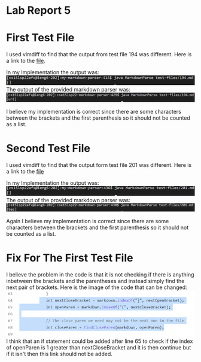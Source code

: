 # Lab Report 5
# First Test File
I used vimdiff to find that the output from test file 194 was different. Here is a link to the [file](https://github.com/Gregory-Chan/markdown-parser/blob/main/test-files/194.md).

In my Implementation the output was:
![image](Lab5_Images\Test_1_my_output.PNG)
The output of the provided markdown parser was:
![image](Lab5_Images\Test_1_other_output.PNG)

I believe my implementation is correct since there are some characters between the brackets and the first parenthesis so it should not be counted as a list.

# Second Test File
I used vimdiff to find that the output form test file 201 was different. Here is a link to the [file](https://github.com/Gregory-Chan/markdown-parser/blob/main/test-files/201.md)

In my Implementation the output was:
![image](Lab5_Images\Test_2_my_output.PNG)
The output of the provided markdown parser was:
![image](Lab5_Images\Test_2_other_output.PNG)

Again I believe my implementation is correct since there are some characters between the brackets and the first parenthesis so it should not be counted as a list.

# Fix For The First Test File
I believe the problem in the code is that it is not checking if there is anything inbetween the brackets and the parentheses and instead simply find the next pair of brackets.
Here is the image of the code that can be changed:
![image](Lab5_Images\code.PNG)
I think that an if statement could be added after line 65 to check if the index of openParen is 1 greater than nextCloseBracket and it is then continue but if it isn't then this link should not be added.